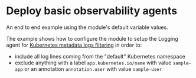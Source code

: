 # Deploy basic observability agents

An end to end example using the module's default variable values.

The example shows how to configure the module to setup the Logging agent for [Kubernetes metadata logs filtering](https://github.com/logdna/logdna-agent-v2/blob/3.8/docs/KUBERNETES.md#configuration-for-kubernetes-metadata-filtering) in order to:

- include all log lines coming from the "default" Kubernetes namespace
- exclude anything with a label `app.kubernetes.io/name` with value `sample-app` or an annotation `annotation.user` with value `sample-user`

